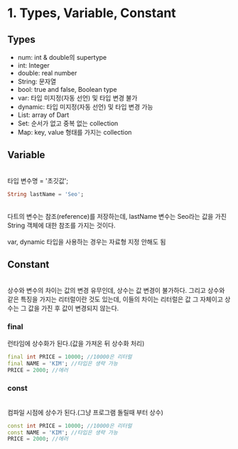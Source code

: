 # 1. Types, Variable, Constant

## Types

 - num: int & double의 supertype
 - int: Integer
 - double: real number
 - String: 문자열
 - bool: true and false, Boolean type
 - var: 타입 미지정(자동 선언) 및 타입 변경 불가
 - dynamic: 타입 미지정(자동 선언) 및 타입 변경 가능
 - List: array of Dart
 - Set: 순서가 없고 중복 없는 collection
 - Map: key, value 형태를 가지는 collection

## Variable
<br>
타입 변수명 = '초깃값';

```Dart
String lastName = 'Seo';
```

<br>
다트의 변수는 참조(reference)를 저장하는데, lastName 변수는 Seo라는 값을 가진 String 객체에 대한 참조를 가지는 것이다.
<br><br>
var, dynamic 타입을 사용하는 경우는 자료형 지정 안해도 됨

## Constant
<br>
상수와 변수의 차이는 값의 변경 유무인데, 상수는 값 변경이 불가하다. 그리고 상수와 같은 특징을 가지는 리터럴이란 것도 있는데, 이들의 차이는 리터럴은 값 그 자체이고 상수는 그 값을 가진 후 값이 변경되지 않는다.

### final
런타임에 상수화가 된다.(값을 가져온 뒤 상수화 처리)

```Dart
final int PRICE = 10000; //10000은 리터럴
final NAME = 'KIM'; //타입은 생략 가능
PRICE = 2000; //에러
```

### const
<br>
컴파일 시점에 상수가 된다.(그냥 프로그램 돌릴때 부터 상수)

```Dart
const int PRICE = 10000; //10000은 리터럴
const NAME = 'KIM'; //타입은 생략 가능
PRICE = 2000; //에러
```
